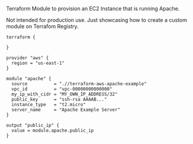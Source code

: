 Terraform Module to provision an EC2 Instance that is running Apache.

Not intended for production use. Just showcasing how to create a custom module on Terrafom Registry.

```hcl
terraform {

}

provider "aws" {
  region = "us-east-1"
}

module "apache" {
  source          = ".//terraform-aws-apache-example"
  vpc_id          = "vpc-00000000000000"
  my_ip_with_cidr = "MY_OWN_IP_ADDRESS/32"
  public_key      = "ssh-rsa AAAAB..."
  instance_type   = "t2.micro"
  server_name     = "Apache Example Server"
}

output "public_ip" {
  value = module.apache.public_ip
}
```